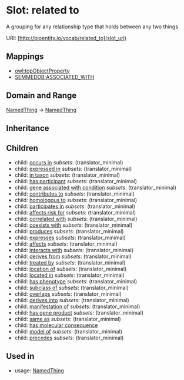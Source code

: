 # Slot: related to


A grouping for any relationship type that holds between any two things

URI: [http://bioentity.io/vocab/related_to](slot_uri)
## Mappings

 * [owl:topObjectProperty](http://purl.obolibrary.org/obo/owl_topObjectProperty)
 * [SEMMEDDB:ASSOCIATED_WITH](http://purl.obolibrary.org/obo/SEMMEDDB_ASSOCIATED_WITH)
## Domain and Range

[NamedThing](NamedThing.md) -> [NamedThing](NamedThing.md)
## Inheritance

## Children

 *  child: [occurs in](occurs_in.md) *subsets*: (translator_minimal)
 *  child: [expressed in](expressed_in.md) *subsets*: (translator_minimal)
 *  child: [in taxon](in_taxon.md) *subsets*: (translator_minimal)
 *  child: [has participant](has_participant.md) *subsets*: (translator_minimal)
 *  child: [gene associated with condition](gene_associated_with_condition.md) *subsets*: (translator_minimal)
 *  child: [contributes to](contributes_to.md) *subsets*: (translator_minimal)
 *  child: [homologous to](homologous_to.md) *subsets*: (translator_minimal)
 *  child: [participates in](participates_in.md) *subsets*: (translator_minimal)
 *  child: [affects risk for](affects_risk_for.md) *subsets*: (translator_minimal)
 *  child: [correlated with](correlated_with.md) *subsets*: (translator_minimal)
 *  child: [coexists with](coexists_with.md) *subsets*: (translator_minimal)
 *  child: [produces](produces.md) *subsets*: (translator_minimal)
 *  child: [expresses](expresses.md) *subsets*: (translator_minimal)
 *  child: [affects](affects.md) *subsets*: (translator_minimal)
 *  child: [interacts with](interacts_with.md) *subsets*: (translator_minimal)
 *  child: [derives from](derives_from.md) *subsets*: (translator_minimal)
 *  child: [treated by](treated_by.md) *subsets*: (translator_minimal)
 *  child: [location of](location_of.md) *subsets*: (translator_minimal)
 *  child: [located in](located_in.md) *subsets*: (translator_minimal)
 *  child: [has phenotype](has_phenotype.md) *subsets*: (translator_minimal)
 *  child: [subclass of](subclass_of.md) *subsets*: (translator_minimal)
 *  child: [overlaps](overlaps.md) *subsets*: (translator_minimal)
 *  child: [derives into](derives_into.md) *subsets*: (translator_minimal)
 *  child: [manifestation of](manifestation_of.md) *subsets*: (translator_minimal)
 *  child: [has gene product](has_gene_product.md) *subsets*: (translator_minimal)
 *  child: [same as](same_as.md) *subsets*: (translator_minimal)
 *  child: [has molecular consequence](has_molecular_consequence.md)
 *  child: [model of](model_of.md) *subsets*: (translator_minimal)
 *  child: [precedes](precedes.md) *subsets*: (translator_minimal)
## Used in

 *  usage: [NamedThing](NamedThing.md)

